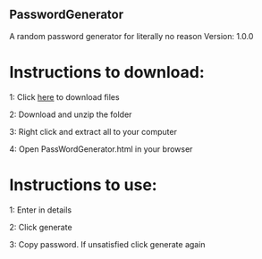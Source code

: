 ## PasswordGenerator
A random password generator for literally no reason
Version: 1.0.0


# Instructions to download:

1: Click [here](https://download-directory.github.io/?url=https%3A%2F%2Fgithub.com%2FImeanbusiness%2FPasswordGenerator%2Ftree%2Fmain%2FPGCode) to download files

2: Download and unzip the folder

3: Right click and extract all to your computer

4: Open PassWordGenerator.html in your browser

# Instructions to use:

1: Enter in details

2: Click generate

3: Copy password. If unsatisfied click generate again
